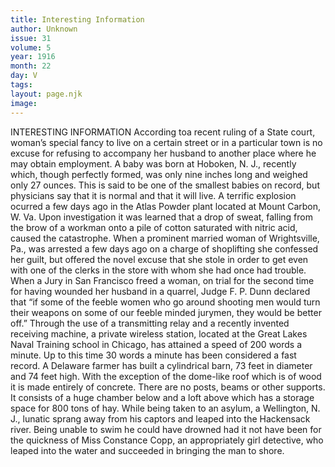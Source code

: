 ```yaml
---
title: Interesting Information
author: Unknown
issue: 31
volume: 5
year: 1916
month: 22
day: V
tags:
layout: page.njk
image:
---
```

INTERESTING INFORMATION       According toa recent ruling of a State court, woman’s special fancy to live on a certain street or in a particular town is no excuse for refusing to accompany her husband to another place where he may obtain employment.       A baby was born at Hoboken, N. J., recently which, though perfectly formed, was only nine inches long and weighed only 27 ounces. This is said to be one of the smallest babies on record, but physicians say that it is normal and that it will live.       A terrific explosion ocurred a few days ago in the Atlas Powder plant located at Mount Carbon, W. Va. Upon investigation it was learned that a drop of sweat, falling from the brow of a workman onto a pile of cotton saturated with nitric acid, caused the catastrophe.       When a prominent married woman of Wrightsville, Pa., was arrested a few days ago on a charge of shoplifting she confessed her guilt, but offered the novel excuse that she stole in order to get even with one of the clerks in the store with whom she had once had trouble.       When a Jury in San Francisco freed a woman, on trial for the second time for having wounded her husband in a quarrel, Judge F. P. Dunn declared that “if some of the feeble women who go around shooting men would turn their weapons on some of our feeble minded jurymen, they would be better off.”       Through the use of a transmitting relay and a recently invented receiving machine, a private wireless station, located at the Great Lakes Naval Training school in Chicago, has attained a speed of 200 words a minute. Up to this time 30 words a minute has been considered a fast record.       A Delaware farmer has built a cylindrical barn, 73 feet in diameter and 74 feet high. With the exception of the dome-like roof which is of wood it is made entirely of concrete. There are no posts, beams or other supports. It consists of a huge chamber below and a loft above which has a storage space for 800 tons of hay.       While being taken to an asylum, a Wellington, N. J., lunatic sprang away from his captors and leaped into the Hackensack river. Being unable to swim he could have drowned had it not have been for the quickness of Miss Constance Copp, an appropriately girl detective, who leaped into the water and succeeded in bringing the man to shore.    


